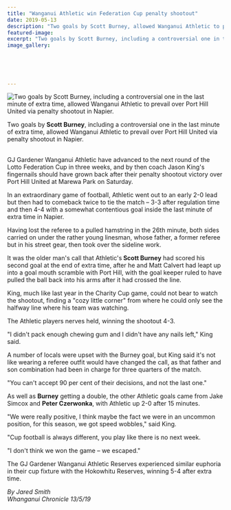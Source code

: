 ```yaml
---
title: "Wanganui Athletic win Federation Cup penalty shootout"
date: 2019-05-13
description: "Two goals by Scott Burney, allowed Wanganui Athletic to prevail over Port Hill United via penalty shootout in Napier..."
featured-image: 
excerpt: "Two goals by Scott Burney, including a controversial one in the last minute of extra time, allowed Wanganui Athletic to prevail over Port Hill United via penalty shootout in Napier."
image_gallery:
	
	
	
	
	
---
```


<p><img src="https://www.nzherald.co.nz/resizer/2RHobLscwYnVdoxD9AZIocjgL_4=/620x349/smart/filters:quality(70)/arc-anglerfish-syd-prod-nzme.s3.amazonaws.com/public/TGGUMCVCYVC3TFBHDSKQWZ7QXA.jpg" alt="Two goals by Scott Burney, including a controversial one in the last minute of extra time, allowed Wanganui Athletic to prevail over Port Hill United via penalty shootout in Napier." /></p>
<p><span>Two goals by <strong>Scott Burney</strong>, including a controversial one in the last minute of extra time, allowed Wanganui Athletic to prevail over Port Hill United via penalty shootout in Napier.</span></p>
<p><br />GJ Gardener Wanganui Athletic have advanced to the next round of the Lotto Federation Cup in three weeks, and by then coach Jason King's fingernails should have grown back after their penalty shootout victory over Port Hill United at Marewa Park on Saturday.</p>
<p>In an extraordinary game of football, Athletic went out to an early 2-0 lead but then had to comeback twice to tie the match &ndash; 3-3 after regulation time and then 4-4 with a somewhat contentious goal inside the last minute of extra time in Napier.</p>
<p><span class="ellipsis">Having lost the referee to a pulled hamstring in the 26th</span>&nbsp;<span>minute, both sides carried on under the rather young linesman, whose father, a former referee but in his street gear, then took over the sideline work.</span></p>
<p>It was the older man's call that Athletic's<strong> Scott Burney</strong> had scored his second goal at the end of extra time, after he and Matt Calvert had leapt up into a goal mouth scramble with Port Hill, with the goal keeper ruled to have pulled the ball back into his arms after it had crossed the line.</p>
<p>King, much like last year in the Charity Cup game, could not bear to watch the shootout, finding a "cozy little corner" from where he could only see the halfway line where his team was watching.</p>
<p>The Athletic players nerves held, winning the shootout 4-3.</p>
<p>"I didn't pack enough chewing gum and I didn't have any nails left," King said.</p>
<p>A number of locals were upset with the Burney goal, but King said it's not like wearing a referee outfit would have changed the call, as that father and son combination had been in charge for three quarters of the match.</p>
<p>"You can't accept 90 per cent of their decisions, and not the last one."</p>
<p>As well as <strong>Burney</strong> getting a double, the other Athletic goals came from Jake Simcox and <strong>Peter Czerwonka</strong>, with Athletic up 2-0 after 15 minutes.</p>
<p>"We were really positive, I think maybe the fact we were in an uncommon position, for this season, we got speed wobbles," said King.</p>
<p>"Cup football is always different, you play like there is no next week.</p>
<p>"I don't think we won the game &ndash; we escaped."</p>
<p>The GJ Gardener Wanganui Athletic Reserves experienced similar euphoria in their cup fixture with the Hokowhitu Reserves, winning 5-4 after extra time.</p>
<p><em>By Jared Smith</em><br /><em>Whanganui Chronicle 13/5/19</em></p>

